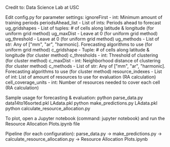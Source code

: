 Credit to: Data Science Lab at USC


Edit config.py for parameter settings:
    ignoreFirst - int: Minimum amount of training periods
    periodsAhead_list - List of ints: Periods ahead to forecast
    ug_gridshapes - List of tuples: # of cells along latitude & longitude (for uniform grid method)
    ug_maxDist - Leave at 0 (for uniform grid method)
    ug_threshold - Leave at 0 (for uniform grid method)
    ug_methods - List of str: Any of ["mm", "ar", "harmonic]. Forecasting algorithms to use (for uniform grid method)
    c_gridshape - Tuple: # of cells along latitude & longitude (for cluster method)
    c_thresholds - int: Threshold of clustering (for cluster method)
    c_maxDist - int: Neighborhood distance of clustering (for cluster method)
    c_methods - List of str: Any of ["mm", "ar", "harmonic]. Forecasting algorithms to use (for cluster method)
    resource_indexes - List of int: List of amount of resources to use for evaluation (RA calculation)
    cell_coverage_units - int: Number of resources needed to cover each cell (RA calculation)


Sample usage for forecasting & evaluation:
    python parse_data.py data14to16sorted.pkl LAdata.pkl
    python make_predictions.py LAdata.pkl
    python calculate_resource_allocation.py


To plot, open a Jupyter notebook (command: jupyter notebook) and run the Resource Allocation Plots.ipynb file


Pipeline (for each configuration): parse_data.py -> make_predictions.py -> calculate_resource_allocation.py -> Resource Allocation Plots.ipynb
